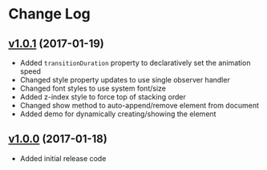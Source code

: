 # Change Log

## [v1.0.1](https://github.com/arsnebula/nebula-toast/releases/tag/v1.0.1) (2017-01-19)

- Added `transitionDuration` property to declaratively set the animation speed
- Changed style property updates to use single observer handler
- Changed font styles to use system font/size
- Added z-index style to force top of stacking order
- Changed show method to auto-append/remove element from document
- Added demo for dynamically creating/showing the element

## [v1.0.0](https://github.com/arsnebula/nebula-toast/releases/tag/v1.0.0) (2017-01-18)

- Added initial release code